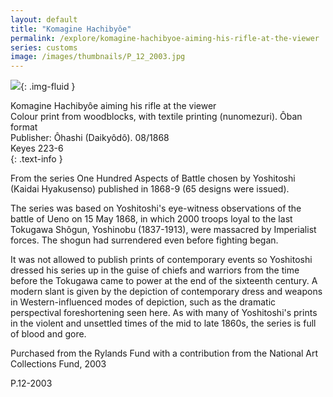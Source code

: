 ```yaml
---
layout: default
title: "Komagine Hachibyôe"
permalink: /explore/komagine-hachibyoe-aiming-his-rifle-at-the-viewer
series: customs
image: /images/thumbnails/P_12_2003.jpg
---
```


![]({{site.baseurl}}/images/P_12_2003.jpg){: .img-fluid }

Komagine Hachibyôe aiming his rifle at the viewer  
Colour print from woodblocks, with textile printing (nunomezuri).
Ôban format  
Publisher: Ôhashi (Daikyôdô). 08/1868  
Keyes 223-6  
{: .text-info }

From the series One Hundred Aspects of Battle chosen by Yoshitoshi (Kaidai
Hyakusenso) published in 1868-9 (65 designs were issued).

The series was based on Yoshitoshi's eye-witness  observations of the battle of Ueno on 15 May 1868, in which 2000
troops loyal to the last Tokugawa Shôgun, Yoshinobu (1837-1913),
were massacred by Imperialist forces. The shogun had surrendered
even before fighting began.

It was not allowed to publish prints of contemporary events so Yoshitoshi
dressed his series up in the guise of chiefs and warriors from the
time before the Tokugawa came to power at the end of the sixteenth
century. A modern slant is given by the depiction of contemporary
dress and weapons in Western-influenced modes of depiction, such as
the dramatic perspectival foreshortening seen here. As with many of
Yoshitoshi's prints in the violent and unsettled times of the mid
to late 1860s, the series is full of blood and gore.

Purchased from the Rylands Fund with a contribution from the National Art Collections Fund,
2003

P.12-2003
